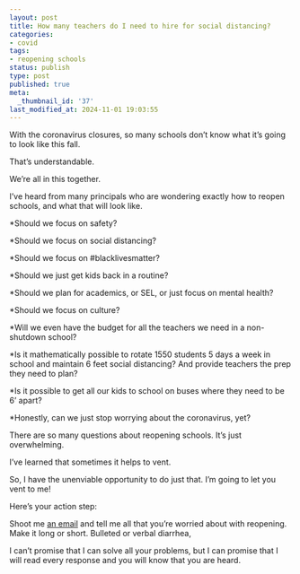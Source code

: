 ```yaml
---
layout: post
title: How many teachers do I need to hire for social distancing?
categories:
- covid
tags:
- reopening schools
status: publish
type: post
published: true
meta:
  _thumbnail_id: '37'
last_modified_at: 2024-11-01 19:03:55
---
```


With the coronavirus closures, so many schools don’t know what it’s going to look like this fall.

That’s understandable.

We’re all in this together.

I’ve heard from many principals who are wondering exactly how to reopen schools, and what that will look like.

*Should we focus on safety?


*Should we focus on social distancing?


*Should we focus on #blacklivesmatter?


*Should we just get kids back in a routine?


*Should we plan for academics, or SEL, or just focus on mental health?


*Should we focus on culture?


*Will we even have the budget for all the teachers we need in a non-shutdown school?


*Is it mathematically possible to rotate 1550 students 5 days a week in school and maintain 6 feet social distancing? And provide teachers the prep they need to plan?


*Is it possible to get all our kids to school on buses where they need to be 6’ apart?


*Honestly, can we just stop worrying about the coronavirus, yet?

There are so many questions about reopening schools. It’s just overwhelming.

I’ve learned that sometimes it helps to vent.

So, I have the unenviable opportunity to do just that. I’m going to let you vent to me!

Here’s your action step:

Shoot me 
[an email](mailto:jethro@hey.com) and tell me all that you’re worried about with reopening. Make it long or short. Bulleted or verbal diarrhea,

I can’t promise that I can solve all your problems, but I can promise that I will read every response and you will know that you are heard.
